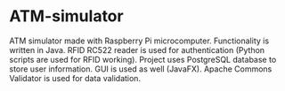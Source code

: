 # ATM-simulator

ATM simulator made with Raspberry Pi microcomputer. Functionality is written in Java.
RFID RC522 reader is used for authentication (Python scripts are used for RFID working). 
Project uses PostgreSQL database to store user information.
GUI is used as well (JavaFX).
Apache Commons Validator is used for data validation.   
